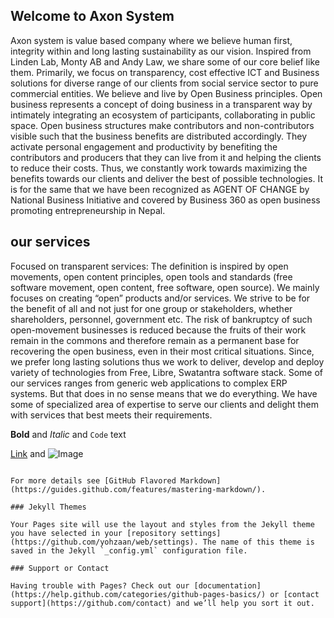 ## Welcome to Axon System
Axon system is value based company where we believe human first, integrity within and long lasting sustainability as our vision. Inspired from Linden Lab, Monty AB and Andy Law, we share some of our core belief like them. Primarily, we focus on transparency, cost effective ICT and Business solutions for diverse range of our clients from social service sector to pure commercial entities. We believe and live by Open Business principles. Open business represents a concept of doing business in a transparent way by intimately integrating an ecosystem of participants, collaborating in public space. Open business structures make contributors and non-contributors visible such that the business benefits are distributed accordingly. They activate personal engagement and productivity by benefiting the contributors and producers that they can live from it and helping the clients to reduce their costs. Thus, we constantly work towards maximizing the benefits towards our clients and deliver the best of possible technologies. It is for the same that we have been recognized as AGENT OF CHANGE by National Business Initiative and covered by Business 360 as open business promoting entrepreneurship in Nepal.

## our services

Focused on transparent services:
The definition is inspired by open movements, open content principles, open tools and standards (free software movement, open content, free software, open source). We mainly focuses on creating “open” products and/or services. We strive to be for the benefit of all and not just for one group or stakeholders, whether shareholders, personnel, government etc. The risk of bankruptcy of such open-movement businesses is reduced because the fruits of their work remain in the commons and therefore remain as a permanent base for recovering the open business, even in their most critical situations. Since, we prefer long lasting solutions thus we work to deliver, develop and deploy variety of technologies from Free, Libre, Swatantra software stack. Some of our services ranges from generic web applications to complex ERP systems. But that does in no sense means that we do everything. We have some of specialized area of expertise to serve our clients and delight them with services that best meets their requirements.


**Bold** and _Italic_ and `Code` text

[Link](url) and ![Image](src)
```

For more details see [GitHub Flavored Markdown](https://guides.github.com/features/mastering-markdown/).

### Jekyll Themes

Your Pages site will use the layout and styles from the Jekyll theme you have selected in your [repository settings](https://github.com/yohzaan/web/settings). The name of this theme is saved in the Jekyll `_config.yml` configuration file.

### Support or Contact

Having trouble with Pages? Check out our [documentation](https://help.github.com/categories/github-pages-basics/) or [contact support](https://github.com/contact) and we’ll help you sort it out.
